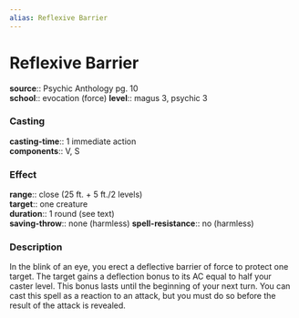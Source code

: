 ```yaml
---
alias: Reflexive Barrier
---
```


# Reflexive Barrier 

**source**:: Psychic Anthology pg. 10  
**school**:: evocation (force)
**level**:: magus 3, psychic 3

### Casting 

**casting-time**:: 1 immediate action  
**components**:: V, S

### Effect 

**range**:: close (25 ft. + 5 ft./2 levels)  
**target**:: one creature  
**duration**:: 1 round (see text)  
**saving-throw**:: none (harmless)
**spell-resistance**:: no (harmless)

### Description 

In the blink of an eye, you erect a deflective barrier of force to protect one target. The target gains a deflection bonus to its AC equal to half your caster level. This bonus lasts until the beginning of your next turn. You can cast this spell as a reaction to an attack, but you must do so before the result of the attack is revealed.
